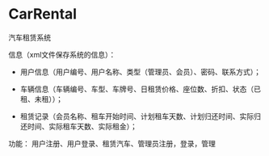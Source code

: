 # CarRental

汽车租赁系统

信息（xml文件保存系统的信息）：

* 用户信息（用户编号、用户名称、类型（管理员、会员）、密码、联系方式）；
    
* 车辆信息（车辆编号、车型、车牌号、日租赁价格、座位数、折扣、状态（已租、未租））；
    
* 租赁记录（会员名称、租车开始时间、计划租车天数、计划归还时间、实际归还时间、实际租车天数、实际租金）；
    
功能： 用户注册、用户登录、租赁汽车、管理员注册，登录，管理

